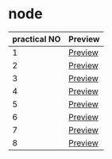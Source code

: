 # node










| practical NO | Preview  | 
|----------|----------|
| 1   | [Preview](https://github.com/marlin-spike/node/raw/main/p1.js)   |
| 2   | [Preview](https://github.com/marlin-spike/node/raw/main/pr2.js)   | 
| 3   | [Preview](https://github.com/marlin-spike/node/raw/main/pr3.js)   |
| 4  | [Preview](https://github.com/marlin-spike/node/raw/main/pr4.js)  |
| 5  | [Preview](https://github.com/marlin-spike/node/raw/main/pr5.js)  | 
| 6  |[Preview](https://github.com/marlin-spike/node/raw/main/p6.js)  | 
| 7  | [Preview](https://github.com/marlin-spike/node/raw/main/p7.js)  | 
| 8 | [Preview](https://github.com/marlin-spike/node/raw/main/p8.js)  |








